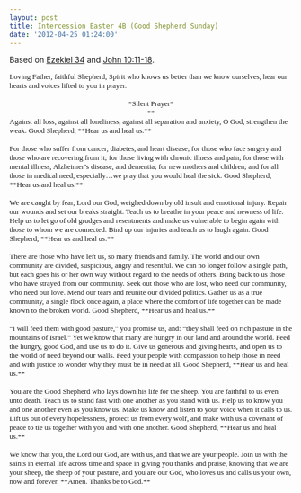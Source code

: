 ```yaml
---
layout: post
title: Intercession Easter 4B (Good Shepherd Sunday)
date: '2012-04-25 01:24:00'
---
```



Based on [Ezekiel 34](http://bible.oremus.org/?ql=202316685) and [John 10:11-18](http://bible.oremus.org/?ql=202316760).

<div style="font: 12.0px Palatino; margin: 0.0px 0.0px 0.0px 0.0px;"><span style="font-size: small; letter-spacing: 0px;">Loving Father, faithful Shepherd, Spirit who knows us better than we know ourselves, hear our hearts and voices lifted to you in prayer.</span></div><div style="font: 12.0px Palatino; margin: 0.0px 0.0px 0.0px 0.0px; min-height: 16.0px;"><span style="font-size: small; letter-spacing: 0px;"></span></div><div style="font: 12.0px Palatino; margin: 0.0px 0.0px 0.0px 0.0px; text-align: center;"><span style="font-size: small; letter-spacing: 0px;">*Silent Prayer*</span></div><div style="font: 12.0px Palatino; margin: 0.0px 0.0px 0.0px 0.0px; min-height: 16.0px; text-align: center;"><span style="font-size: small; letter-spacing: 0px;">**</span></div><div style="font: 12.0px Palatino; margin: 0.0px 0.0px 0.0px 0.0px;"><span style="font-size: small; letter-spacing: 0px;">Against all loss, against all loneliness, against all separation and anxiety, O God, strengthen the weak. Good Shepherd, **Hear us and heal us.**</span></div><div style="font: 12.0px Palatino; margin: 0.0px 0.0px 0.0px 0.0px; min-height: 16.0px;"><span style="font-size: small; letter-spacing: 0px;"></span></div><div style="font: 12.0px Palatino; margin: 0.0px 0.0px 0.0px 0.0px;"><span style="font-size: small; letter-spacing: 0px;">For those who suffer from cancer, diabetes, and heart disease; for those who face surgery and those who are recovering from it; for those living with chronic illness and pain; for those with mental illness, Alzheimer’s disease, and dementia; for new mothers and children; and for all those in medical need, especially…we pray that you would heal the sick. Good Shepherd, **Hear us and heal us.**</span></div><div style="font: 12.0px Palatino; margin: 0.0px 0.0px 0.0px 0.0px; min-height: 16.0px;"><span style="font-size: small; letter-spacing: 0px;"></span></div><div style="font: 12.0px Palatino; margin: 0.0px 0.0px 0.0px 0.0px;"><span style="font-size: small; letter-spacing: 0px;">We are caught by fear, Lord our God, weighed down by old insult and emotional injury. Repair our wounds and set our breaks straight. Teach us to breathe in your peace and newness of life. Help us to let go of old grudges and resentments and make us vulnerable to begin again with those to whom we are connected. Bind up our injuries and teach us to laugh again. Good Shepherd, **Hear us and heal us.**</span></div><div style="font: 12.0px Palatino; margin: 0.0px 0.0px 0.0px 0.0px; min-height: 16.0px;"><span style="font-size: small; letter-spacing: 0px;"></span></div><div style="font: 12.0px Palatino; margin: 0.0px 0.0px 0.0px 0.0px;"><span style="font-size: small; letter-spacing: 0px;">There are those who have left us, so many friends and family. The world and our own community are divided, suspicious, angry and resentful. We can no longer follow a single path, but each goes his or her own way without regard to the needs of others. Bring back to us those who have strayed from our community. Seek out those who are lost, who need our community, who need our love. Mend our tears and reunite our divided politics. Gather us as a true community, a single flock once again, a place where the comfort of life together can be made known to the broken world. Good Shepherd, **Hear us and heal us.**</span></div><div style="font: 12.0px Palatino; margin: 0.0px 0.0px 0.0px 0.0px; min-height: 16.0px;"><span style="font-size: small; letter-spacing: 0px;"></span></div><div style="font: 12.0px Palatino; margin: 0.0px 0.0px 0.0px 0.0px;"><span style="font-size: small; letter-spacing: 0px;">“I will feed them with good pasture,” you promise us, and: “they shall feed on rich pasture in the mountains of Israel.” Yet we know that many are hungry in our land and around the world. Feed the hungry, good God, and use us to do it. Give us generous and giving hearts, and open us to the world of need beyond our walls. Feed your people with compassion to help those in need and with justice to wonder why they must be in need at all. Good Shepherd, **Hear us and heal us.**</span></div><div style="font: 12.0px Palatino; margin: 0.0px 0.0px 0.0px 0.0px; min-height: 16.0px;"><span style="font-size: small; letter-spacing: 0px;"></span></div><div style="font: 12.0px Palatino; margin: 0.0px 0.0px 0.0px 0.0px;"><span style="font-size: small; letter-spacing: 0px;">You are the Good Shepherd who lays down his life for the sheep. You are faithful to us even unto death. Teach us to stand fast with one another as you stand with us. Help us to know you and one another even as you know us. Make us know and listen to your voice when it calls to us. Lift us out of every hopelessness, protect us from every wolf, and make with us a covenant of peace to tie us together with you and with one another. Good Shepherd, **Hear us and heal us.**</span></div><div style="font: 12.0px Palatino; margin: 0.0px 0.0px 0.0px 0.0px; min-height: 16.0px;"><span style="font-size: small; letter-spacing: 0px;"></span></div><div style="font: 12.0px Palatino; margin: 0.0px 0.0px 0.0px 0.0px;"><span style="font-size: small; letter-spacing: 0px;">We know that you, the Lord our God, are with us, and that we are your people. Join us with the saints in eternal life across time and space in giving you thanks and praise, knowing that we are your sheep, the sheep of your pasture, and you are our God, who loves us and calls us your own, now and forever. **Amen. Thanks be to God.**</span></div>
